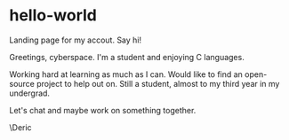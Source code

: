 # hello-world
Landing page for my accout.  Say hi!

Greetings, cyberspace.  I'm a student and enjoying C languages.  

Working hard at learning as much as I can.  Would like to find an open-source project to help out on.  Still a student, almost to my third year in my undergrad.  

Let's chat and maybe work on something together.  

\Deric
